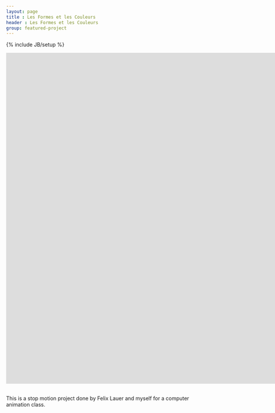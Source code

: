 ```yaml
---
layout: page
title : Les Formes et les Couleurs
header : Les Formes et les Couleurs
group: featured-project
---
```

{% include JB/setup %}


<div class="responsive-video-32">
<iframe src="http://player.vimeo.com/video/69958297?title=0&amp;byline=0&amp;portrait=0&amp;color=F5994D" width="1600" height="900" frameborder="0" webkitAllowFullScreen allowFullScreen></iframe>
</div>

<br>

This is a stop motion project done by Felix Lauer and myself for a computer animation class.
